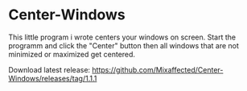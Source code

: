 # Center-Windows
This little program i wrote centers your windows on screen.
Start the programm and click the "Center" button then all windows that are not minimized or maximized get centered.

Download latest release: https://github.com/Mixaffected/Center-Windows/releases/tag/1.1.1
